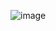 ![image](https://github.com/yeuxx/btc-etf-market/assets/39679911/45b25491-f07d-4975-9c2c-ff086ccefcd3)

